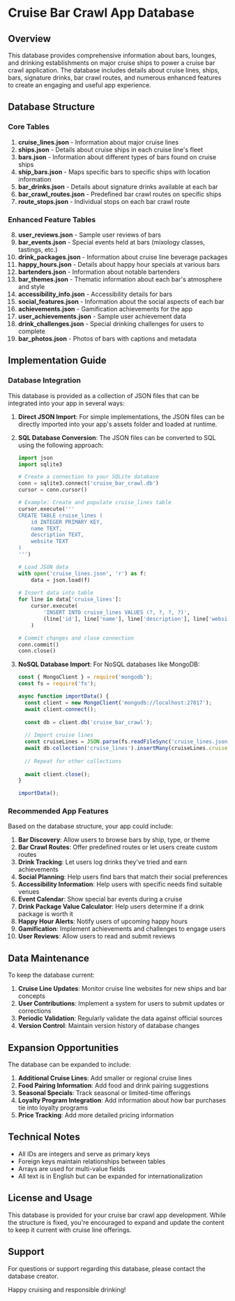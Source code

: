 # Cruise Bar Crawl App Database

## Overview
This database provides comprehensive information about bars, lounges, and drinking establishments on major cruise ships to power a cruise bar crawl application. The database includes details about cruise lines, ships, bars, signature drinks, bar crawl routes, and numerous enhanced features to create an engaging and useful app experience.

## Database Structure

### Core Tables
1. **cruise_lines.json** - Information about major cruise lines
2. **ships.json** - Details about cruise ships in each cruise line's fleet
3. **bars.json** - Information about different types of bars found on cruise ships
4. **ship_bars.json** - Maps specific bars to specific ships with location information
5. **bar_drinks.json** - Details about signature drinks available at each bar
6. **bar_crawl_routes.json** - Predefined bar crawl routes on specific ships
7. **route_stops.json** - Individual stops on each bar crawl route

### Enhanced Feature Tables
8. **user_reviews.json** - Sample user reviews of bars
9. **bar_events.json** - Special events held at bars (mixology classes, tastings, etc.)
10. **drink_packages.json** - Information about cruise line beverage packages
11. **happy_hours.json** - Details about happy hour specials at various bars
12. **bartenders.json** - Information about notable bartenders
13. **bar_themes.json** - Thematic information about each bar's atmosphere and style
14. **accessibility_info.json** - Accessibility details for bars
15. **social_features.json** - Information about the social aspects of each bar
16. **achievements.json** - Gamification achievements for the app
17. **user_achievements.json** - Sample user achievement data
18. **drink_challenges.json** - Special drinking challenges for users to complete
19. **bar_photos.json** - Photos of bars with captions and metadata

## Implementation Guide

### Database Integration
This database is provided as a collection of JSON files that can be integrated into your app in several ways:

1. **Direct JSON Import**: For simple implementations, the JSON files can be directly imported into your app's assets folder and loaded at runtime.

2. **SQL Database Conversion**: The JSON files can be converted to SQL using the following approach:
   ```python
   import json
   import sqlite3
   
   # Create a connection to your SQLite database
   conn = sqlite3.connect('cruise_bar_crawl.db')
   cursor = conn.cursor()
   
   # Example: Create and populate cruise_lines table
   cursor.execute('''
   CREATE TABLE cruise_lines (
       id INTEGER PRIMARY KEY,
       name TEXT,
       description TEXT,
       website TEXT
   )
   ''')
   
   # Load JSON data
   with open('cruise_lines.json', 'r') as f:
       data = json.load(f)
       
   # Insert data into table
   for line in data['cruise_lines']:
       cursor.execute(
           'INSERT INTO cruise_lines VALUES (?, ?, ?, ?)',
           (line['id'], line['name'], line['description'], line['website'])
       )
   
   # Commit changes and close connection
   conn.commit()
   conn.close()
   ```

3. **NoSQL Database Import**: For NoSQL databases like MongoDB:
   ```javascript
   const { MongoClient } = require('mongodb');
   const fs = require('fs');
   
   async function importData() {
     const client = new MongoClient('mongodb://localhost:27017');
     await client.connect();
     
     const db = client.db('cruise_bar_crawl');
     
     // Import cruise lines
     const cruiseLines = JSON.parse(fs.readFileSync('cruise_lines.json', 'utf8'));
     await db.collection('cruise_lines').insertMany(cruiseLines.cruise_lines);
     
     // Repeat for other collections
     
     await client.close();
   }
   
   importData();
   ```

### Recommended App Features

Based on the database structure, your app could include:

1. **Bar Discovery**: Allow users to browse bars by ship, type, or theme
2. **Bar Crawl Routes**: Offer predefined routes or let users create custom routes
3. **Drink Tracking**: Let users log drinks they've tried and earn achievements
4. **Social Planning**: Help users find bars that match their social preferences
5. **Accessibility Information**: Help users with specific needs find suitable venues
6. **Event Calendar**: Show special bar events during a cruise
7. **Drink Package Value Calculator**: Help users determine if a drink package is worth it
8. **Happy Hour Alerts**: Notify users of upcoming happy hours
9. **Gamification**: Implement achievements and challenges to engage users
10. **User Reviews**: Allow users to read and submit reviews

## Data Maintenance

To keep the database current:

1. **Cruise Line Updates**: Monitor cruise line websites for new ships and bar concepts
2. **User Contributions**: Implement a system for users to submit updates or corrections
3. **Periodic Validation**: Regularly validate the data against official sources
4. **Version Control**: Maintain version history of database changes

## Expansion Opportunities

The database can be expanded to include:

1. **Additional Cruise Lines**: Add smaller or regional cruise lines
2. **Food Pairing Information**: Add food and drink pairing suggestions
3. **Seasonal Specials**: Track seasonal or limited-time offerings
4. **Loyalty Program Integration**: Add information about how bar purchases tie into loyalty programs
5. **Price Tracking**: Add more detailed pricing information

## Technical Notes

- All IDs are integers and serve as primary keys
- Foreign keys maintain relationships between tables
- Arrays are used for multi-value fields
- All text is in English but can be expanded for internationalization

## License and Usage

This database is provided for your cruise bar crawl app development. While the structure is fixed, you're encouraged to expand and update the content to keep it current with cruise line offerings.

## Support

For questions or support regarding this database, please contact the database creator.

Happy cruising and responsible drinking!
